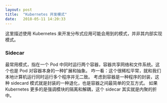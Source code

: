 ```yaml
---
layout: post
title:  "Kubernetes 开发模式"
date:   2018-05-11 14:20:33
---
```


这里描述使用 Kubernetes 来开发分布式应用可能会用到的模式，并非其内部实现模式。

### Sidecar
最常用模式，指在一个 Pod 中同时运行两个容器，容器共享网络和文件系统。这个也是 Pod 对容器本身的一种扩展和抽象。
咋一看：这个很稀松平常，就和我们本地计算机运行同时运行多个程序并无二致。
考虑到容器是一种程序的封装，这种 sidecard 模式就是封装的一种退化，也是容器之间最简单的交互方式。
如果 Kubernetes 更多的是强调模块的隔离和解耦，这个 sidecar 其实就是内聚的折中。


